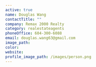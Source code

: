 ```yaml
---
active: true
name: Douglas Wang
contactTitle: ""
company: Remax 2000 Realty
category: realestateagents
phoneOffice: 604-300-6088
email: douglas.wang63@gmail.com
image_path:
color:
website:
profile_image_path: /images/person.png
---
```

